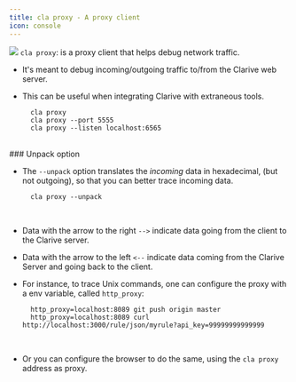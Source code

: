 ```yaml
---
title: cla proxy - A proxy client
icon: console
---
```


<img src="/static/images/icons/console.png" /> `cla proxy`: is a proxy client that helps debug network traffic. 

* It's meant to debug incoming/outgoing traffic to/from the Clarive web server.

* This can be useful when integrating Clarive with extraneous tools.
            
        cla proxy
        cla proxy --port 5555
        cla proxy --listen localhost:6565

<br />
### Unpack option

* The `--unpack` option translates the *incoming* data in hexadecimal, (but not outgoing), so that you can better trace incoming data.
            
        cla proxy --unpack


<br />

* Data with the arrow to the right  `-->` indicate data going from the client to the Clarive server.

* Data with the arrow to the left  `<--` indicate data coming from the Clarive Server and going back to the client.

* For instance, to trace Unix commands, one can configure the proxy with a env variable, called `http_proxy`:
            
        http_proxy=localhost:8089 git push origin master
        http_proxy=localhost:8089 curl http://localhost:3000/rule/json/myrule?api_key=99999999999999

<br />

* Or you can configure the browser to do the same, using the `cla proxy` address as proxy. 


